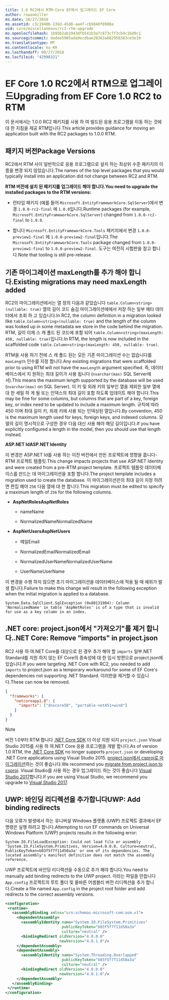 ```yaml
---
title: 1.0 RC2에서 RTM-Core EF에서 업그레이드 EF Core
author: rowanmiller
ms.date: 10/27/2016
ms.assetid: c3c1940b-136d-45d8-aa4f-cb5040f8980a
uid: core/miscellaneous/rc2-rtm-upgrade
ms.openlocfilehash: 1b95b2ab1943dfb541b3a7c873cff3cb4c16d9c1
ms.sourcegitcommit: dadee5905ada9ecdbae28363a682950383ce3e10
ms.translationtype: MT
ms.contentlocale: ko-KR
ms.lasthandoff: 08/27/2018
ms.locfileid: "42998321"
---
```

# <a name="upgrading-from-ef-core-10-rc2-to-rtm"></a><span data-ttu-id="07f96-102">EF Core 1.0 RC2에서 RTM으로 업그레이드</span><span class="sxs-lookup"><span data-stu-id="07f96-102">Upgrading from EF Core 1.0 RC2 to RTM</span></span>

<span data-ttu-id="07f96-103">이 문서에서는 1.0.0 RC2 패키지를 사용 하 여 빌드된 응용 프로그램을 이동 하는 것에 대 한 지침을 제공 RTM입니다.</span><span class="sxs-lookup"><span data-stu-id="07f96-103">This article provides guidance for moving an application built with the RC2 packages to 1.0.0 RTM.</span></span>

## <a name="package-versions"></a><span data-ttu-id="07f96-104">패키지 버전</span><span class="sxs-lookup"><span data-stu-id="07f96-104">Package Versions</span></span>

<span data-ttu-id="07f96-105">RC2에서 RTM 사이 일반적으로 응용 프로그램으로 설치 하는 최상위 수준 패키지의 이름을 변경 되지 않았습니다.</span><span class="sxs-lookup"><span data-stu-id="07f96-105">The names of the top level packages that you would typically install into an application did not change between RC2 and RTM.</span></span>

<span data-ttu-id="07f96-106">**RTM 버전에 설치 된 패키지를 업그레이드 해야 합니다.**</span><span class="sxs-lookup"><span data-stu-id="07f96-106">**You need to upgrade the installed packages to the RTM versions:**</span></span>

* <span data-ttu-id="07f96-107">런타임 패키지 (예를 들어 `Microsoft.EntityFrameworkCore.SqlServer`)에서 변경 `1.0.0-rc2-final` 에 `1.0.0`입니다.</span><span class="sxs-lookup"><span data-stu-id="07f96-107">Runtime packages (for example, `Microsoft.EntityFrameworkCore.SqlServer`) changed from `1.0.0-rc2-final` to `1.0.0`.</span></span>

* <span data-ttu-id="07f96-108">합니다 `Microsoft.EntityFrameworkCore.Tools` 패키지에서 변경 `1.0.0-preview1-final` 에 `1.0.0-preview2-final`입니다.</span><span class="sxs-lookup"><span data-stu-id="07f96-108">The `Microsoft.EntityFrameworkCore.Tools` package changed from `1.0.0-preview1-final` to `1.0.0-preview2-final`.</span></span> <span data-ttu-id="07f96-109">도구는 여전히 시험판을 참고 합니다.</span><span class="sxs-lookup"><span data-stu-id="07f96-109">Note that tooling is still pre-release.</span></span>

## <a name="existing-migrations-may-need-maxlength-added"></a><span data-ttu-id="07f96-110">기존 마이그레이션 maxLength를 추가 해야 합니다.</span><span class="sxs-lookup"><span data-stu-id="07f96-110">Existing migrations may need maxLength added</span></span>

<span data-ttu-id="07f96-111">RC2의 마이그레이션에서는 열 정의 다음과 같았습니다 `table.Column<string>(nullable: true)` 열의 길이 코드 숨김 마이그레이션에에서 저장 하는 일부 메타 데이터에서 조회 하 고 있습니다.</span><span class="sxs-lookup"><span data-stu-id="07f96-111">In RC2, the column definition in a migration looked like `table.Column<string>(nullable: true)` and the length of the column was looked up in some metadata we store in the code behind the migration.</span></span> <span data-ttu-id="07f96-112">RTM, 길이 이제 스 캐 폴드 된 코드에 포함 되어 `table.Column<string>(maxLength: 450, nullable: true)`입니다.</span><span class="sxs-lookup"><span data-stu-id="07f96-112">In RTM, the length is now included in the scaffolded code `table.Column<string>(maxLength: 450, nullable: true)`.</span></span>

<span data-ttu-id="07f96-113">RTM을 사용 하기 전에 스 캐 폴드 된는 모든 기존 마이그레이션 수는 없습니다를 `maxLength` 인수를 지정 합니다.</span><span class="sxs-lookup"><span data-stu-id="07f96-113">Any existing migrations that were scaffolded prior to using RTM will not have the `maxLength` argument specified.</span></span> <span data-ttu-id="07f96-114">즉, 데이터베이스에서 지 원하는 최대 길이가 사용 됩니다 (`nvarchar(max)` SQL Server에서).</span><span class="sxs-lookup"><span data-stu-id="07f96-114">This means the maximum length supported by the database will be used (`nvarchar(max)` on SQL Server).</span></span> <span data-ttu-id="07f96-115">이 키 및 외래 키의 일부인 열을 제외한 일부 열에 대 한 세밀 하 게 될 또는 인덱스의 최대 길이 포함 하도록 업데이트 해야 합니다.</span><span class="sxs-lookup"><span data-stu-id="07f96-115">This may be fine for some columns, but columns that are part of a key, foreign key, or index need to be updated to include a maximum length.</span></span> <span data-ttu-id="07f96-116">규칙에 따라 450 이며 최대 길이 키, 외래 키에 사용 되는 인덱싱된 열입니다.</span><span class="sxs-lookup"><span data-stu-id="07f96-116">By convention, 450 is the maximum length used for keys, foreign keys, and indexed columns.</span></span> <span data-ttu-id="07f96-117">모델의 길이 명시적으로 구성한 경우 다음 대신 사용 해야 해당 길이입니다.</span><span class="sxs-lookup"><span data-stu-id="07f96-117">If you have explicitly configured a length in the model, then you should use that length instead.</span></span>

<span data-ttu-id="07f96-118">**ASP.NET Id**</span><span class="sxs-lookup"><span data-stu-id="07f96-118">**ASP.NET Identity**</span></span>

<span data-ttu-id="07f96-119">이 변경은 ASP.NET Id를 사용 하는 이전 버전에서 만든 프로젝트에 영향을 줍니다-RTM 프로젝트 템플릿.</span><span class="sxs-lookup"><span data-stu-id="07f96-119">This change impacts projects that use ASP.NET Identity and were created from a pre-RTM project template.</span></span> <span data-ttu-id="07f96-120">프로젝트 템플릿 데이터베이스를 만드는 데 마이그레이션을 포함 합니다.</span><span class="sxs-lookup"><span data-stu-id="07f96-120">The project template includes a migration used to create the database.</span></span> <span data-ttu-id="07f96-121">이 마이그레이션은의 최대 길이 지정 하려면 편집 해야 `256` 다음 열에 대 한 합니다.</span><span class="sxs-lookup"><span data-stu-id="07f96-121">This migration must be edited to specify a maximum length of `256` for the following columns.</span></span>

*  <span data-ttu-id="07f96-122">**AspNetRoles**</span><span class="sxs-lookup"><span data-stu-id="07f96-122">**AspNetRoles**</span></span>

    * <span data-ttu-id="07f96-123">name</span><span class="sxs-lookup"><span data-stu-id="07f96-123">Name</span></span>

    * <span data-ttu-id="07f96-124">NormalizedName</span><span class="sxs-lookup"><span data-stu-id="07f96-124">NormalizedName</span></span>

*  <span data-ttu-id="07f96-125">**AspNetUsers**</span><span class="sxs-lookup"><span data-stu-id="07f96-125">**AspNetUsers**</span></span>

   * <span data-ttu-id="07f96-126">메일</span><span class="sxs-lookup"><span data-stu-id="07f96-126">Email</span></span>

   * <span data-ttu-id="07f96-127">NormalizedEmail</span><span class="sxs-lookup"><span data-stu-id="07f96-127">NormalizedEmail</span></span>

   * <span data-ttu-id="07f96-128">NormalizedUserName</span><span class="sxs-lookup"><span data-stu-id="07f96-128">NormalizedUserName</span></span>

   * <span data-ttu-id="07f96-129">UserName</span><span class="sxs-lookup"><span data-stu-id="07f96-129">UserName</span></span>

<span data-ttu-id="07f96-130">이 변경을 수행 하지 않으면 초기 마이그레이션을 데이터베이스에 적용 될 때 예외가 발생 합니다.</span><span class="sxs-lookup"><span data-stu-id="07f96-130">Failure to make this change will result in the following exception when the initial migration is applied to a database.</span></span>

    System.Data.SqlClient.SqlException (0x80131904): Column 'NormalizedName' in table 'AspNetRoles' is of a type that is invalid for use as a key column in an index.

## <a name="net-core-remove-imports-in-projectjson"></a><span data-ttu-id="07f96-131">.NET core: project.json에서 "가져오기"를 제거 합니다.</span><span class="sxs-lookup"><span data-stu-id="07f96-131">.NET Core: Remove "imports" in project.json</span></span>

<span data-ttu-id="07f96-132">RC2 사용 하 여.NET Core를 대상으로 된 경우 추가 해야 할 `imports` 일부.NET Standard를 지원 하지 않는 EF Core의 종속성에 대 한 임시 방편으로 project.json에 있습니다.</span><span class="sxs-lookup"><span data-stu-id="07f96-132">If you were targeting .NET Core with RC2, you needed to add `imports` to project.json as a temporary workaround for some of EF Core's dependencies not supporting .NET Standard.</span></span> <span data-ttu-id="07f96-133">이러한을 제거할 수 있습니다.</span><span class="sxs-lookup"><span data-stu-id="07f96-133">These can now be removed.</span></span>

``` json
{
  "frameworks": {
    "netcoreapp1.0": {
      "imports": ["dnxcore50", "portable-net451+win8"]
    }
  }
}
```

> [!NOTE]  
> <span data-ttu-id="07f96-134">버전 1.0부터 RTM 합니다 [.NET Core SDK](https://www.microsoft.com/net/download/core) 더 이상 지원 되지 `project.json` Visual Studio 2015를 사용 하 여.NET Core 응용 프로그램을 개발 합니다.</span><span class="sxs-lookup"><span data-stu-id="07f96-134">As of version 1.0 RTM, the [.NET Core SDK](https://www.microsoft.com/net/download/core) no longer supports `project.json` or developing .NET Core applications using Visual Studio 2015.</span></span> <span data-ttu-id="07f96-135">[project.json에서 csproj로 마이그레이션](https://docs.microsoft.com/dotnet/articles/core/migration/)하는 것이 좋습니다.</span><span class="sxs-lookup"><span data-stu-id="07f96-135">We recommend you [migrate from project.json to csproj](https://docs.microsoft.com/dotnet/articles/core/migration/).</span></span> <span data-ttu-id="07f96-136">Visual Studio를 사용 하는 경우 업그레이드 하는 것이 좋습니다 [Visual Studio 2017](https://www.visualstudio.com/downloads/)합니다.</span><span class="sxs-lookup"><span data-stu-id="07f96-136">If you are using Visual Studio, we recommend you upgrade to [Visual Studio 2017](https://www.visualstudio.com/downloads/).</span></span>

## <a name="uwp-add-binding-redirects"></a><span data-ttu-id="07f96-137">UWP: 바인딩 리디렉션을 추가합니다</span><span class="sxs-lookup"><span data-stu-id="07f96-137">UWP: Add binding redirects</span></span>

<span data-ttu-id="07f96-138">다음 오류가 발생에서 하는 유니버설 Windows 플랫폼 (UWP) 프로젝트 결과에서 EF 명령은 실행 하려고 합니다.</span><span class="sxs-lookup"><span data-stu-id="07f96-138">Attempting to run EF commands on Universal Windows Platform (UWP) projects results in the following error:</span></span>

    System.IO.FileLoadException: Could not load file or assembly 'System.IO.FileSystem.Primitives, Version=4.0.0.0, Culture=neutral, PublicKeyToken=b03f5f7f11d50a3a' or one of its dependencies. The located assembly's manifest definition does not match the assembly reference.

<span data-ttu-id="07f96-139">UWP 프로젝트에 바인딩 리디렉션을 수동으로 추가 해야 합니다.</span><span class="sxs-lookup"><span data-stu-id="07f96-139">You need to manually add binding redirects to the UWP project.</span></span> <span data-ttu-id="07f96-140">이라는 파일을 만듭니다 `App.config` 프로젝트의 루트 폴더 및 올바른 어셈블리 버전 리디렉션을 추가 합니다.</span><span class="sxs-lookup"><span data-stu-id="07f96-140">Create a file named `App.config` in the project root folder and add redirects to the correct assembly versions.</span></span>

``` xml
<configuration>
 <runtime>
   <assemblyBinding xmlns="urn:schemas-microsoft-com:asm.v1">
     <dependentAssembly>
       <assemblyIdentity name="System.IO.FileSystem.Primitives"
                         publicKeyToken="b03f5f7f11d50a3a"
                         culture="neutral" />
       <bindingRedirect oldVersion="4.0.0.0"
                        newVersion="4.0.1.0"/>
     </dependentAssembly>
     <dependentAssembly>
       <assemblyIdentity name="System.Threading.Overlapped"
                         publicKeyToken="b03f5f7f11d50a3a"
                         culture="neutral" />
       <bindingRedirect oldVersion="4.0.0.0"
                        newVersion="4.0.1.0"/>
     </dependentAssembly>
   </assemblyBinding>
 </runtime>
</configuration>
```
